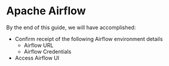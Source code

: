 # Apache Airflow

By the end of this guide, we will have accomplished:
* Confirm receipt of the following Airflow environment details
  * Airflow URL
  * Airflow Credentials
* Access Airflow UI

